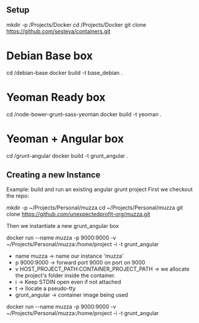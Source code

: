 ## Setup

  mkdir -p /Projects/Docker
  cd /Projects/Docker
  git clone https://github.com/sesteva/containers.git

# Debian Base box 

  cd /debian-base
  docker build -t base_debian .

# Yeoman Ready box

  cd /node-bower-grunt-sass-yeoman
  docker build -t yeoman .

# Yeoman  + Angular box

  cd /grunt-angular
  docker build -t grunt_angular .

## Creating a new Instance
Example: build and run an existing angular grunt project
First we checkout the repo:

  mkdir -p ~/Projects/Personal/muzza
  cd ~/Projects/Personal/muzza
  git clone https://github.com/unexpectedprofit-org/muzza.git

Then we instantiate a new grunt_angular box

  docker run --name muzza -p 9000:9000 -v ~/Projects/Personal/muzza:/home/project -i -t grunt_angular

- name muzza -> name our instance 'muzza'
- p 9000:9000  -> forward port 9000 on port on 9000
- v HOST_PROJECT_PATH:CONTAINER_PROJECT_PATH -> we allocate the project's folder inside the container.
- i -> Keep STDIN open even if not attached 
- t -> llocate a pseudo-tty
- grunt_angular -> container image being used









docker run --name muzza -p 9000:9000 -v ~/Projects/Personal/muzza:/home/project -i -t grunt_angular

